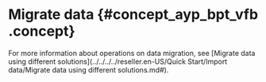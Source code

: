 # Migrate data {#concept_ayp_bpt_vfb .concept}

For more information about operations on data migration, see [Migrate data using different solutions](../../../../reseller.en-US/Quick Start/Import data/Migrate data using different solutions.md#).

